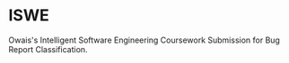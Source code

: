 # ISWE
Owais's Intelligent Software Engineering Coursework Submission for Bug Report Classification.